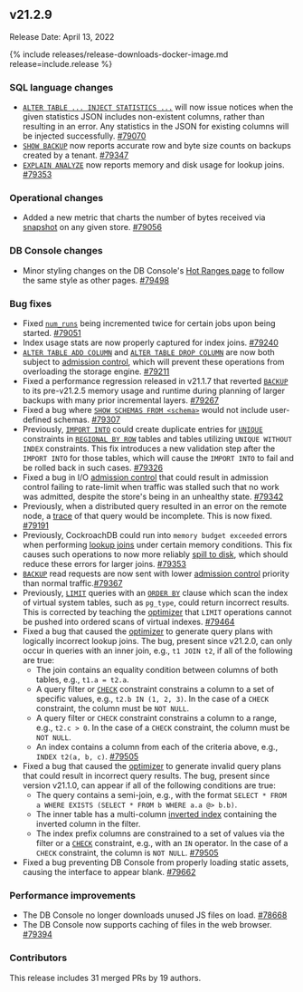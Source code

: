 ## v21.2.9

Release Date: April 13, 2022

{% include releases/release-downloads-docker-image.md release=include.release %}

<h3 id="v21-2-9-sql-language-changes">SQL language changes</h3>

- [`ALTER TABLE ... INJECT STATISTICS ...`](../v21.2/alter-table.html) will now issue notices when the given statistics JSON includes non-existent columns, rather than resulting in an error. Any statistics in the JSON for existing columns will be injected successfully. [#79070][#79070]
- [`SHOW BACKUP`](../v21.2/show-backup.html) now reports accurate row and byte size counts on backups created by a tenant. [#79347][#79347]
- [`EXPLAIN ANALYZE`](../v21.2/explain-analyze.html) now reports memory and disk usage for lookup joins. [#79353][#79353]

<h3 id="v21-2-9-operational-changes">Operational changes</h3>

- Added a new metric that charts the number of bytes received via [snapshot](../v21.2/ui-replication-dashboard.html#snapshots) on any given store. [#79056][#79056]

<h3 id="v21-2-9-db-console-changes">DB Console changes</h3>

- Minor styling changes on the DB Console's [Hot Ranges page](../v21.2/ui-hot-ranges-page.html) to follow the same style as other pages. [#79498][#79498]

<h3 id="v21-2-9-bug-fixes">Bug fixes</h3>

- Fixed [`num_runs`](../v21.2/show-jobs.html) being incremented twice for certain jobs upon being started. [#79051][#79051]
- Index usage stats are now properly captured for index joins. [#79240][#79240]
- [`ALTER TABLE ADD COLUMN`](../v21.2/alter-table.html) and [`ALTER TABLE DROP COLUMN`](../v21.2/alter-table.html) are now both subject to [admission control](../v21.2/architecture/admission-control.html), which will prevent these operations from overloading the storage engine. [#79211][#79211]
- Fixed a performance regression released in v21.1.7 that reverted [`BACKUP`](../v21.2/backup.html) to its pre-v21.2.5 memory usage and runtime during planning of larger backups with many prior incremental layers. [#79267][#79267]
- Fixed a bug where [`SHOW SCHEMAS FROM <schema>`](../v21.2/show-schemas.html) would not include user-defined schemas. [#79307][#79307]
- Previously, [`IMPORT INTO`](../v21.2/import-into.html) could create duplicate entries for [`UNIQUE`](../v21.2/unique.html) constraints in [`REGIONAL BY ROW`](../v21.2/multiregion-overview.html#regional-by-row-tables) tables and tables utilizing `UNIQUE WITHOUT INDEX` constraints. This fix introduces a new validation step after the `IMPORT INTO` for those tables, which will cause the `IMPORT INTO` to fail and be rolled back in such cases. [#79326][#79326]
- Fixed a bug in I/O [admission control](../v21.2/architecture/admission-control.html) that could result in admission control failing to rate-limit when traffic was stalled such that no work was admitted, despite the store's being in an unhealthy state. [#79342][#79342]
- Previously, when a distributed query resulted in an error on the remote node, a [trace](../v21.2/show-trace.html) of that query would be incomplete. This is now fixed. [#79191][#79191]
- Previously, CockroachDB could run into `memory budget exceeded` errors when performing [lookup joins](../v21.2/joins.html#lookup-joins) under certain memory conditions. This fix causes such operations to now more reliably [spill to disk](../v21.2/vectorized-execution.html#disk-spilling-operations), which should reduce these errors for larger joins. [#79353][#79353]
- [`BACKUP`](../v21.2/backup.html) read requests are now sent with lower [admission control](../v21.2/architecture/admission-control.html) priority than normal traffic.[#79367][#79367]
- Previously, [`LIMIT`](../v21.2/limit-offset.html) queries with an [`ORDER BY`](../v21.2/order-by.html) clause which scan the index of virtual system tables, such as `pg_type`, could return incorrect results. This is corrected by teaching the [optimizer](../v21.2/cost-based-optimizer.html) that `LIMIT` operations cannot be pushed into ordered scans of virtual indexes. [#79464][#79464]
- Fixed a bug that caused the [optimizer](../v21.2/cost-based-optimizer.html) to generate query plans with logically incorrect lookup joins. The bug, present since v21.2.0, can only occur in queries with an inner join, e.g., `t1 JOIN t2`, if all of the following are true:
    - The join contains an equality condition between columns of both tables, e.g., `t1.a = t2.a`.
    - A query filter or [`CHECK`](../v21.2/check.html) constraint constrains a column to a set of specific values, e.g., `t2.b IN (1, 2, 3)`. In the case of a `CHECK` constraint, the column must be `NOT NULL`.
    - A query filter or `CHECK` constraint constrains a column to a range, e.g., `t2.c > 0`. In the case of a `CHECK` constraint, the column must be `NOT NULL`.
    - An index contains a column from each of the criteria above, e.g., `INDEX t2(a, b, c)`. [#79505][#79505]
- Fixed a bug that caused the [optimizer](../v21.2/cost-based-optimizer.html) to generate invalid query plans that could result in incorrect query results. The bug, present since version v21.1.0, can appear if all of the following conditions are true:
    - The query contains a semi-join, e.g., with the format `SELECT * FROM a WHERE EXISTS (SELECT * FROM b WHERE a.a @> b.b)`.
    - The inner table has a multi-column [inverted index](../v21.2/inverted-indexes.html) containing the inverted column in the filter.
    - The index prefix columns are constrained to a set of values via the filter or a [`CHECK`](../v21.2/check.html) constraint, e.g., with an `IN` operator. In the case of a `CHECK` constraint, the column is `NOT NULL`. [#79505][#79505]
- Fixed a bug preventing DB Console from properly loading static assets, causing the interface to appear blank. [#79662][#79662]

<h3 id="v21-2-9-performance-improvements">Performance improvements</h3>

- The DB Console no longer downloads unused JS files on load. [#78668][#78668]
- The DB Console now supports caching of files in the web browser. [#79394][#79394]

<h3 id="v21-2-9-contributors">Contributors</h3>

This release includes 31 merged PRs by 19 authors.

[#78668]: https://github.com/cockroachdb/cockroach/pull/78668
[#79051]: https://github.com/cockroachdb/cockroach/pull/79051
[#79056]: https://github.com/cockroachdb/cockroach/pull/79056
[#79070]: https://github.com/cockroachdb/cockroach/pull/79070
[#79191]: https://github.com/cockroachdb/cockroach/pull/79191
[#79211]: https://github.com/cockroachdb/cockroach/pull/79211
[#79240]: https://github.com/cockroachdb/cockroach/pull/79240
[#79267]: https://github.com/cockroachdb/cockroach/pull/79267
[#79307]: https://github.com/cockroachdb/cockroach/pull/79307
[#79326]: https://github.com/cockroachdb/cockroach/pull/79326
[#79342]: https://github.com/cockroachdb/cockroach/pull/79342
[#79347]: https://github.com/cockroachdb/cockroach/pull/79347
[#79353]: https://github.com/cockroachdb/cockroach/pull/79353
[#79367]: https://github.com/cockroachdb/cockroach/pull/79367
[#79394]: https://github.com/cockroachdb/cockroach/pull/79394
[#79464]: https://github.com/cockroachdb/cockroach/pull/79464
[#79498]: https://github.com/cockroachdb/cockroach/pull/79498
[#79505]: https://github.com/cockroachdb/cockroach/pull/79505
[#79662]: https://github.com/cockroachdb/cockroach/pull/79662
[a9c87a179]: https://github.com/cockroachdb/cockroach/commit/a9c87a179
